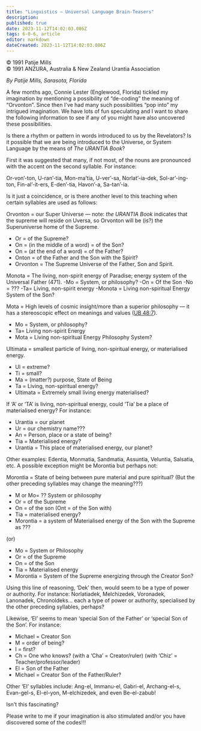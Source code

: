 ```yaml
---
title: "Linguistics — Universal Language Brain-Teasers"
description: 
published: true
date: 2023-11-12T14:02:03.086Z
tags: 6-0-6, article
editor: markdown
dateCreated: 2023-11-12T14:02:03.086Z
---
```


<p class="v-card v-sheet theme--light gray lighten-3 px-2 py-1">© 1991 Patije Mills<br>© 1991 ANZURA, Australia & New Zealand Urantia Association</p>

_By Patije Mills, Sarasota, Florida_

A few months ago, Connie Lester (Englewood, Florida) tickled my imagination by mentioning a possibility of “de-coding” the meaning of “Orvonton”. Since then I've had many such possibilities “pop into” my intrigued imagination. We have lots of fun speculating and I want to share the following information to see if any of you might have also uncovered these possibilities.

Is there a rhythm or pattern in words introduced to us by the Revelators? Is it possible that we are being introduced to the Universe, or System Language by the means of _The URANTIA Book_?

First it was suggested that many, if not most, of the nouns are pronounced with the accent on the second syllable. For instance:

Or-von’-ton, U-ran’-tia, Mon-ma’tia, U-ver’-sa, Norlat’-ia-dek, Sol-ar’-ing-ton, Fin-al’-it-ers, E-den’-tia, Havon’-a, Sa-tan’-ia.

Is it just a coincidence, or is there another level to this teaching when certain syllables are used as follows:

Orvonton = our Super Universe — note: _the URANTIA Book_ indicates that the supreme will reside on Uversa, so Orvonton will be (is?) the Superuniverse home of the Supreme.
- Or = of the Supreme?
- On = (in the middle of a word) = of the Son?
- On = (at the end of a word) = of the Father?
- Onton = of the Father and the Son with the Spirit?
- Orvonton = The Supreme Universe of the Father, Son and Spirit.

Monota = The living, non-spirit energy of Paradise; energy system of the Universal Father (471).
-Mo = System, or philosophy?
-On = Of the Son
-No = ???
-Ta= Living, non-spirit energy
-Monota = Living non-spiritual Energy System of the Son?

Mota = High levels of cosmic insight/more than a superior philosophy — it has a stereoscopic effect on meanings and values ([UB 48:7](/en/The_Urantia_Book/48#p7)).
- Mo = System, or philosophy?
- Ta= Living non-spirit Energy
- Mota = Living non-spiritual Energy Philosophy System?

Ultimata = smallest particle of living, non-spiritual energy, or materialised energy. 
- Ul = extreme?
- Ti = small?
- Ma = (matter?) purpose, State of Being
- Ta = Living, non-spiritual energy?
- Ultimata = Extremely small living energy materialised?

If ‘A’ or ‘TA’ is living, non-spiritual energy, could ‘Tia’ be a place of materialised energy? For instance:
- Urantia = our planet
- Ur = our chemistry name???
- An = Person, place or a state of being?
- Tia = Materialised energy?
- Urantia = This place of materialised energy, our planet?

Other examples: Edentia, Monmatia, Sandmatia, Assuntia, Veluntia, Salsatia, etc. A possible exception might be Morontia but perhaps not:

Morontia = State of being between pure material and pure spiritual? (But the other preceding syllables may change the meaning???)
- M or Mo= ?? System or philosophy
- Or = of the Supreme
- On = of the son (Ont = of the Son with)
- Tia = materialised energy?
- Morontia = a system of Materialised energy of the Son with the Supreme as ???

(or)

- Mo = System or Philosophy
- Or = of the Supreme
- On = of the Son
- Tia = Materialised energy
- Morontia = System of the Supreme energizing through the Creator Son?

Using this line of reasoning, ‘Dek’ then, would seem to be a type of power or authority. For instance: Norlatiadek, Melchizedek, Voronadek, Lanonadek, Chronoldeks... each a type of power or authority, specialised by the other preceding syllables, perhaps?

Likewise, ‘El’ seems to mean ‘special Son of the Father’ or ‘special Son of the Son’. For instance:
- Michael = Creator Son
- M = order of being?
- I = first?
- Ch = One who knows? (with a ‘Cha’ = Creator/ruler) (with ‘Chiz’ = Teacher/professor/leader)
- El = Son of the Father
- Michael = Creator Son of the Father/Ruler?

Other ‘El’ syllables include: Ang-el, Immanu-el, Gabri-el, Archang-el-s, Evan-gel-s, El-el-yon, M-elchizedek, and even Be-el-zabub!

Isn't this fascinating?

Please write to me if your imagination is also stimulated and/or you have discovered some of the codes!!!